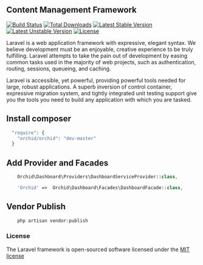 ## Content Management Framework

[![Build Status](https://travis-ci.org/laravel/framework.svg)](https://travis-ci.org/laravel/framework)
[![Total Downloads](https://poser.pugx.org/laravel/framework/d/total.svg)](https://packagist.org/packages/laravel/framework)
[![Latest Stable Version](https://poser.pugx.org/laravel/framework/v/stable.svg)](https://packagist.org/packages/laravel/framework)
[![Latest Unstable Version](https://poser.pugx.org/laravel/framework/v/unstable.svg)](https://packagist.org/packages/laravel/framework)
[![License](https://poser.pugx.org/laravel/framework/license.svg)](https://packagist.org/packages/laravel/framework)

Laravel is a web application framework with expressive, elegant syntax. We believe development must be an enjoyable, creative experience to be truly fulfilling. Laravel attempts to take the pain out of development by easing common tasks used in the majority of web projects, such as authentication, routing, sessions, queueing, and caching.

Laravel is accessible, yet powerful, providing powerful tools needed for large, robust applications. A superb inversion of control container, expressive migration system, and tightly integrated unit testing support give you the tools you need to build any application with which you are tasked.

## Install composer
```php
  "require": {
    "orchid/orchid": "dev-master"
  }
```
## Add Provider and Facades
```php
    Orchid\Dashboard\Providers\DashboardServiceProvider::class,
```

```php
    'Orchid' =>  Orchid\Dashboard\Facades\DashboardFacade::class,
```

## Vendor Publish

```php
    php artisan vendor:publish
```

### License

The Laravel framework is open-sourced software licensed under the [MIT license](http://opensource.org/licenses/MIT)
